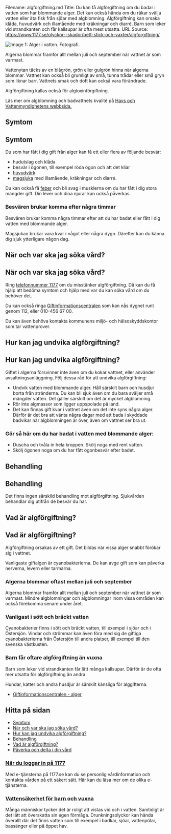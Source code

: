 Filename: algforgiftning.md
Title: Du kan få algförgiftning om du badar i vatten som har blommande alger. Det kan också hända om du råkar svälja vatten eller äta fisk från sjöar med algblomning. Algförgiftning kan orsaka klåda, huvudvärk och illamående med kräkningar och diarré. Barn som leker vid strandkanten och får kallsupar är ofta mest utsatta.
URL Source: https://www.1177.se/olyckor--skador/bett-stick-och-vaxter/algforgiftning/

![Image 1: Alger i vatten. Fotografi.](https://www.1177.se/globalassets/1177/nationell/media/fotografier/olyckor-och-skador/bett-stick-och-vaxter/algforgiftning.jpg?saved=2021-05-27+02:39)

Algerna blommar framför allt mellan juli och september när vattnet är som varmast.

Vattenytan täcks av en blågrön, grön eller gulgrön hinna när algerna blommar. Vattnet kan också bli grumligt av små, tunna trådar eller små gryn som liknar barr. Vattnets smak och doft kan också vara förändrade.

Algförgiftning kallas också för algtoxinförgiftning.

Läs mer om algblomning och badvattnets kvalité på [Havs och Vattenmyndighetens webbsida.](https://www.1177.se/lankbiblioteket/vastra-gotaland/havs--och-vattenmyndigheten---badplatsen/)

Symtom
------

Symtom
------

Du som har fått i dig gift från alger kan få ett eller flera av följande besvär:

*   hudutslag och klåda
*   besvär i ögonen, till exempel röda ögon och att det kliar
*   [huvudvärk](https://www.1177.se/sjukdomar--besvar/hjarna-och-nerver/huvudvark-och-migran/huvudvark-hos-vuxna/)
*   [magsjuka](https://www.1177.se/sjukdomar--besvar/mage-och-tarm/magsjuka-och-krakningar/magsjuka--diarre-och-krakningar/) med illamående, kräkningar och diarré.

Du kan också få [feber](https://www.1177.se/sjukdomar--besvar/infektioner/feber/feber/) och bli svag i musklerna om du har fått i dig stora mängder gift. Din lever och dina njurar kan också påverkas.

### Besvären brukar komma efter några timmar

Besvären brukar komma några timmar efter att du har badat eller fått i dig vatten med blommande alger.

Magsjukan brukar vara kvar i något eller några dygn. Därefter kan du känna dig sjuk ytterligare någon dag.

När och var ska jag söka vård?
------------------------------

När och var ska jag söka vård?
------------------------------

Ring [telefonnummer 1177](https://www.1177.se/om-1177/nar-du-ringer-1177/nar-du-ringer-1177/) om du misstänker algförgiftning. Då kan du få hjälp att bedöma symtom och hjälp med var du kan söka vård om du behöver det.

Du kan också ringa [Giftinformationscentralen](http://giftinformation.se/) som kan nås dygnet runt genom 112, eller 010-456 67 00.

Du kan även behöva kontakta kommunens miljö- och hälsoskyddskontor som tar vattenprover.

Hur kan jag undvika algförgiftning?
-----------------------------------

Hur kan jag undvika algförgiftning?
-----------------------------------

Giftet i algerna försvinner inte även om du kokar vattnet, eller använder avsaltningsanläggning. Följ dessa råd för att undvika algförgiftning:

*   Undvik vatten med blommande alger. Håll särskilt barn och husdjur borta från stränderna. Du kan bli sjuk även om du bara sväljer små mängder vatten. Det gäller särskilt om det är mycket algblomning. 
*   Rör inte algmassor som ligger uppspolade på land.
*   Det kan finnas gift kvar i vattnet även om det inte syns några alger. Därför är det bra att vänta några dagar med att bada i skyddade badvikar när algblomningen är över, även om vattnet ser bra ut.

### Gör så här om du har badat i vatten med blommande alger:

*   Duscha och tvåla in hela kroppen. Skölj noga med rent vatten.
*   Skölj ögonen noga om du har fått ögonbesvär efter badet.

Behandling
----------

Behandling
----------

Det finns ingen särskild behandling mot algförgiftning. Sjukvården behandlar dig utifrån de besvär du har.

Vad är algförgiftning?
----------------------

Vad är algförgiftning?
----------------------

Algförgiftning orsakas av ett gift. Det bildas när vissa alger snabbt förökar sig i vattnet.

Vanligaste giftalgen är cyanobakterierna. De kan avge gift som kan påverka nerverna, levern eller tarmarna.

### Algerna blommar oftast mellan juli och september

Algerna blommar framför allt mellan juli och september när vattnet är som varmast. Mindre algblomningar och algblomningar inom vissa områden kan också förekomma senare under året.

### Vanligast i sött och bräckt vatten

Cyanobakterier finns i sött och bräckt vatten, till exempel i sjöar och i Östersjön. Vindar och strömmar kan även föra med sig de giftiga cyanobakterierna från Östersjön till andra platser, till exempel till den svenska västkusten.

### Barn får oftare algförgiftning än vuxna

Barn som leker vid strandkanten får lätt många kallsupar. Därför är de ofta mer utsatta för algförgiftning än andra.

Hundar, katter och andra husdjur är särskilt känsliga för alggifterna.

*   [Giftinformationscentralen - alger](https://www.1177.se/lankbiblioteket/nationella-lankar/g/giftinformationscentralen---startsida/giftinformationscentralen---alger/)

Hitta på sidan
--------------

*   [Symtom](https://www.1177.se/olyckor--skador/bett-stick-och-vaxter/algforgiftning/#section-11861)
*   [När och var ska jag söka vård?](https://www.1177.se/olyckor--skador/bett-stick-och-vaxter/algforgiftning/#section-11862)
*   [Hur kan jag undvika algförgiftning?](https://www.1177.se/olyckor--skador/bett-stick-och-vaxter/algforgiftning/#section-11863)
*   [Behandling](https://www.1177.se/olyckor--skador/bett-stick-och-vaxter/algforgiftning/#section-11864)
*   [Vad är algförgiftning?](https://www.1177.se/olyckor--skador/bett-stick-och-vaxter/algforgiftning/#section-11865)
*   [Påverka och delta i din vård](https://www.1177.se/olyckor--skador/bett-stick-och-vaxter/algforgiftning/#section-129899)

### [När du loggar in på 1177](https://www.1177.se/om-1177/nar-du-loggar-in-pa-1177.se/)

Med e-tjänsterna på 1177.se kan du se personlig vårdinformation och kontakta vården på ett säkert sätt. Här kan du läsa mer om de olika e-tjänsterna.

### [Vattensäkerhet för barn och vuxna](https://www.1177.se/barn--gravid/att-ta-hand-om-barn/barnsakerhet/vattensakerhet-for-barn-och-vuxna/)

Många människor tycker det är roligt att vistas vid och i vatten. Samtidigt är det lätt att överskatta sin egen förmåga. Drunkningsolyckor kan hända överallt där det finns vatten som till exempel i badkar, sjöar, vattenpölar, bassänger eller på öppet hav.